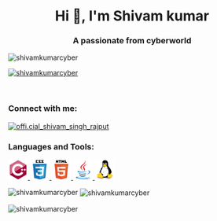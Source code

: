 <h1 align="center">Hi 👋, I'm Shivam kumar</h1>
<h3 align="center">A passionate from cyberworld</h3>

<p align="left"> <img src="https://komarev.com/ghpvc/?username=shivamkumarcyber&label=Profile%20views&color=0e75b6&style=flat" alt="shivamkumarcyber" /> </p>

<p align="left"> <a href="https://github.com/ryo-ma/github-profile-trophy"><img src="https://github-profile-trophy.vercel.app/?username=shivamkumarcyber" alt="shivamkumarcyber" /></a> </p>

<p align="left"> <a href="https://twitter.com/" target="blank"><img src="https://img.shields.io/twitter/follow/?logo=twitter&style=for-the-badge" alt="" /></a> </p>

<h3 align="left">Connect with me:</h3>
<p align="left">
<a href="https://instagram.com/offi.cial_shivam_singh_rajput" target="blank"><img align="center" src="https://raw.githubusercontent.com/rahuldkjain/github-profile-readme-generator/master/src/images/icons/Social/instagram.svg" alt="offi.cial_shivam_singh_rajput" height="30" width="40" /></a>
</p>

<h3 align="left">Languages and Tools:</h3>
<p align="left"> <a href="https://www.w3schools.com/cpp/" target="_blank" rel="noreferrer"> <img src="https://raw.githubusercontent.com/devicons/devicon/master/icons/cplusplus/cplusplus-original.svg" alt="cplusplus" width="40" height="40"/> </a> <a href="https://www.w3schools.com/css/" target="_blank" rel="noreferrer"> <img src="https://raw.githubusercontent.com/devicons/devicon/master/icons/css3/css3-original-wordmark.svg" alt="css3" width="40" height="40"/> </a> <a href="https://www.w3.org/html/" target="_blank" rel="noreferrer"> <img src="https://raw.githubusercontent.com/devicons/devicon/master/icons/html5/html5-original-wordmark.svg" alt="html5" width="40" height="40"/> </a> <a href="https://www.java.com" target="_blank" rel="noreferrer"> <img src="https://raw.githubusercontent.com/devicons/devicon/master/icons/java/java-original.svg" alt="java" width="40" height="40"/> </a> <a href="https://www.linux.org/" target="_blank" rel="noreferrer"> <img src="https://raw.githubusercontent.com/devicons/devicon/master/icons/linux/linux-original.svg" alt="linux" width="40" height="40"/> </a> </p>

<p><img align="left" src="https://github-readme-stats.vercel.app/api/top-langs?username=shivamkumarcyber&show_icons=true&locale=en&layout=compact" alt="shivamkumarcyber" /></p>

<p>&nbsp;<img align="center" src="https://github-readme-stats.vercel.app/api?username=shivamkumarcyber&show_icons=true&locale=en" alt="shivamkumarcyber" /></p>

<p><img align="center" src="https://github-readme-streak-stats.herokuapp.com/?user=shivamkumarcyber&" alt="shivamkumarcyber" /></p>
